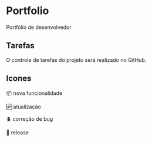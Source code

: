 # Portfolio
Portfólio de desenvolvedor

## Tarefas
O controle de tarefas do projeto será realizado no GitHub.

## Icones

:package: nova funcionalidade

:up: atualização

:beetle: correção de bug

:checkered_flag: release